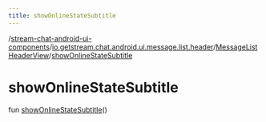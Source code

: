 ```yaml
---
title: showOnlineStateSubtitle
---
```

/[stream-chat-android-ui-components](../../index.md)/[io.getstream.chat.android.ui.message.list.header](../index.md)/[MessageListHeaderView](index.md)/[showOnlineStateSubtitle](showOnlineStateSubtitle.md)  
  
  
  
# showOnlineStateSubtitle  
fun [showOnlineStateSubtitle](showOnlineStateSubtitle.md)()
